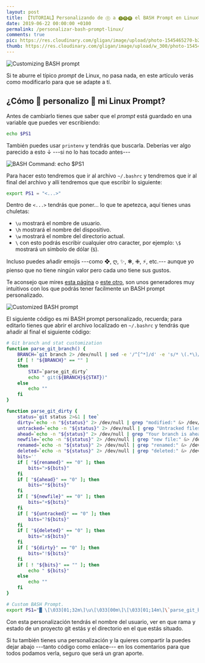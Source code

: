 ```yaml
---
layout: post
title: 【TUTORIAL】Personalizando de ⓪ a ❶⓿⓿ el BASH Prompt en Linux®
date: 2019-06-22 00:00:00 +0100
permalink: /personalizar-bash-prompt-linux/
comments: true
pic: https://res.cloudinary.com/gligan/image/upload/photo-1545465270-b28c72a628f9.jpg
thumb: https://res.cloudinary.com/gligan/image/upload/w_300/photo-1545465270-b28c72a628f9.jpg
---
```


<!-- <img style="display:block" alt="Customized Linux Prompt" src="https://res.cloudinary.com/gligan/image/upload/v1561211648/Screenshot_from_2019-06-22_15-53-07.png">-->
![Customizing BASH prompt](https://res.cloudinary.com/gligan/image/upload/v1561213138/Screenshot_from_2019-06-22_16-18-30.png)

Si te aburre el típico *prompt* de Linux, no pasa nada, en este artículo verás como modificarlo para que se adapte a tí.

## ¿Cómo 📐 personalizo 📐 mi Linux Prompt?

Antes de cambiarlo tienes que saber que el *prompt* está guardado en una variable que puedes ver escribiendo:

```bash
echo $PS1
```
También puedes usar `printenv` y tendrás que buscarla. Deberías ver algo parecido a esto ↓ ---si no lo has tocado antes---

![BASH Command: echo $PS1](https://res.cloudinary.com/gligan/image/upload/v1561212520/Screenshot_from_2019-06-22_16-07-56.png)

Para hacer esto tendremos que ir al archivo `~/.bashrc`  y tendremos que ir al final del archivo y allí tendremos que que escribir lo siguiente:
```bash
export PS1 = "<...>"
```

Dentro de `<...>` tendrás que poner... lo que te apetezca, aquí tienes unas chuletas:

- `\u` mostrará el nombre de usuario.
- `\h` mostrará el nombre del dispositivo.
- `\w` mostrará el nombre del directorio actual.
- `\` con esto podrás escribir cualquier otro caracter, por ejemplo: `\$` mostrará un simbolo de dólar (`$`).

Incluso puedes añadir emojis ---como ❖, ღ, ✨, ❃, ✙, ⚡, etc.--- aunque yo pienso que no tiene ningún valor pero cada uno tiene sus gustos.

Te aconsejo que mires [esta página](http://ezprompt.net/) o [este otro](http://bashrcgenerator.com/), son unos generadores muy intuitivos con los que podrás tener facilmente un BASH prompt personalizado.

![Customized BASH prompt](https://res.cloudinary.com/gligan/image/upload/v1561213138/Screenshot_from_2019-06-22_16-18-30.png)

El siguiente código es mi BASH prompt personalizado, recuerda; para editarlo tienes que abrir el archivo localizado en `~/.bashrc` y tendrás que añadir al final el siguiente código:

```bash
# Git branch and stat customization
function parse_git_branch() {
    BRANCH=`git branch 2> /dev/null | sed -e '/^[^*]/d' -e 's/* \(.*\)/\1/'`
    if [ ! "${BRANCH}" == "" ]
    then
        STAT=`parse_git_dirty`
        echo " git(${BRANCH}${STAT})"
    else
        echo ""
    fi
}

function parse_git_dirty {
    status=`git status 2>&1 | tee`
    dirty=`echo -n "${status}" 2> /dev/null | grep "modified:" &> /dev/null; echo "$?"`
    untracked=`echo -n "${status}" 2> /dev/null | grep "Untracked files" &> /dev/null; echo "$?"`
    ahead=`echo -n "${status}" 2> /dev/null | grep "Your branch is ahead of" &> /dev/null; echo "$?"`
    newfile=`echo -n "${status}" 2> /dev/null | grep "new file:" &> /dev/null; echo "$?"`
    renamed=`echo -n "${status}" 2> /dev/null | grep "renamed:" &> /dev/null; echo "$?"`
    deleted=`echo -n "${status}" 2> /dev/null | grep "deleted:" &> /dev/null; echo "$?"`
    bits=''
    if [ "${renamed}" == "0" ]; then
        bits=">${bits}"
    fi
    if [ "${ahead}" == "0" ]; then
        bits="*${bits}"
    fi
    if [ "${newfile}" == "0" ]; then
        bits="+${bits}"
    fi
    if [ "${untracked}" == "0" ]; then
        bits="?${bits}"
    fi
    if [ "${deleted}" == "0" ]; then
        bits="x${bits}"
    fi
    if [ "${dirty}" == "0" ]; then
        bits="!${bits}"
    fi
    if [ ! "${bits}" == "" ]; then
        echo " ${bits}"
    else
        echo ""
    fi
}

# Custom BASH Prompt.
export PS1="█ \[\033[01;32m\]\u\[\033[00m\]\[\033[01;14m\]\`parse_git_branch\`\[\033[00m\]\[\033[02;00m\] \[\033[01;34m\]\w\[\033[00m\]\[\033[02;00m\]\n█ "
```

Con esta personalización tendrás el nombre del usuario, ver en que rama y estado de un proyecto git estás y el directorio en el que estás situado.

Si tu también tienes una personalización y la quieres compartir la puedes dejar abajo ---tanto código como enlace--- en los comentarios para que todos podamos verla, seguro que será un gran aporte.
